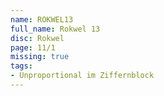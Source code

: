 ```yaml
---
name: ROKWEL13
full_name: Rokwel 13
disc: Rokwel
page: 11/1
missing: true
tags:
- Unproportional im Ziffernblock
---
```

